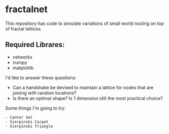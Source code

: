 # fractalnet

This repository has code to simulate variations of small world routing on top of fractal lattices.

## Required Librares:
- networkx
- numpy
- matplotlib

I'd like to answer these questions:

- Can a handshake be devised to maintain a lattice for nodes that are joining with random locations?
- Is there an optimal shape? Is 1 dimension still the most practical choice?

Some things I'm going to try:

	- Cantor Set
	- Sierpinski Carpet
	- Sierpinski Triangle


